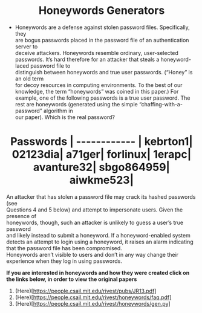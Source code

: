 <h1 align="center">Honeywords Generators</h1>


* Honeywords	are	a	defense	against	stolen	password	files.	Specifically,	they	
are	bogus	passwords	placed	in	the	password	file	of	an	authentication	server to	
deceive	attackers.	Honeywords resemble	ordinary,	user-selected	passwords.	It’s
hard	therefore	for	an	attacker	that steals	a	honeyword-laced password	file	to	
distinguish	between	honeywords	and	true user passwords.	(“Honey” is	an	old	term	
for	decoy	resources in	computing	environments.	To	the	best	of	our	knowledge,	the	
term	“honeywords”	was	coined	in	this	paper.)
For	example,	one	of	the	following	passwords	is	a	true	user	password.	The	rest	are	
honeywords (generated	using	the simple	“chaffing-with-a-password”	algorithm in	
our	paper). Which	is	the	real	password?

<h1 align="center">Passwords |
------------ |
kebrton1|
02123dia|
a71ger|
forlinux|
1erapc|
avanture32|
sbgo864959|
aiwkme523|</h1>


An attacker	that	has	stolen	a	password	file may	crack its	hashed	passwords	(see	
Questions	4	and	5	 below)	and	attempt to	impersonate	users.	Given	the	presence	of	
honeywords,	though,	such	an attacker is	unlikely to	guess	a	user’s true	password	
and	likely	instead	to	submit	a	honeyword.	If	a honeyword-enabled	system	detects	
an	attempt	to	login	using a	honeyword,	it	raises	an	alarm indicating that	the	
password	file	has been	compromised.	
Honeywords	aren’t	visible	to	users and	don’t	in	any	way	change	their experience
when	they	log	in	using	passwords.

**If you are interested in honeywords and how they were created click on the links below, in order to view the original papers**

1. (Here)[https://people.csail.mit.edu/rivest/pubs/JR13.pdf]
2. (Here)[https://people.csail.mit.edu/rivest/honeywords/faq.pdf]
3. (Here)[https://people.csail.mit.edu/rivest/honeywords/gen.py]
